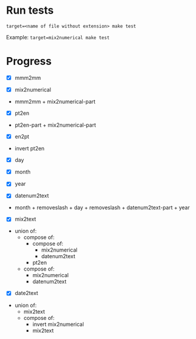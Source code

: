 # Run tests

`target=<name of file without extension> make test`

Example: `target=mix2numerical make test`

# Progress

- [x] mmm2mm

- [x] mix2numerical

* mmm2mm + mix2numerical-part

- [x] pt2en

* pt2en-part + mix2numerical-part

- [x] en2pt

* invert pt2en

- [x] day

- [x] month

- [x] year

- [x] datenum2text

* month + removeslash + day + removeslash + datenum2text-part + year

- [x] mix2text

* union of:
    * compose of:
        * compose of:
            * mix2numerical
            * datenum2text
        * pt2en
    * compose of:
        * mix2numerical
        * datenum2text

- [x] date2text

* union of:
    * mix2text
    * compose of:
        * invert mix2numerical
        * mix2text
